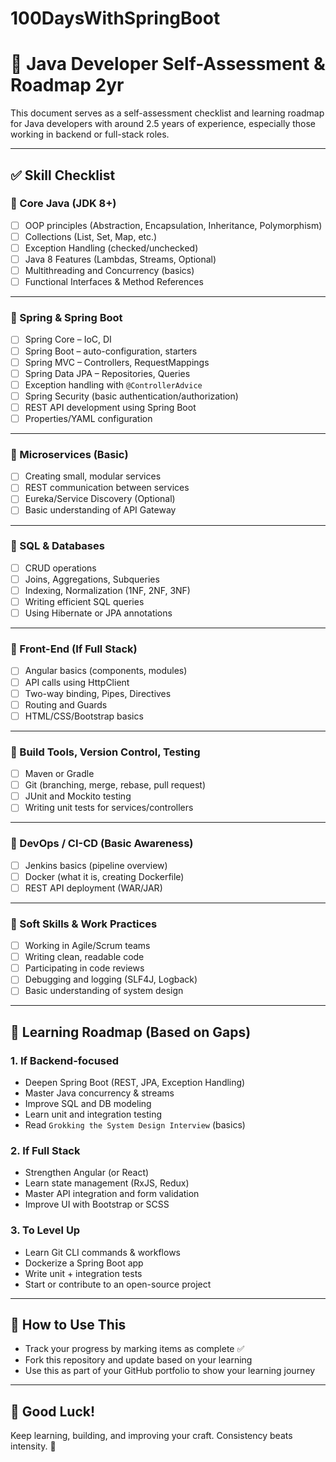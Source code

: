 # 100DaysWithSpringBoot

# 🧠 Java Developer Self-Assessment & Roadmap  2yr

This document serves as a self-assessment checklist and learning roadmap for Java developers with around 2.5 years of experience, especially those working in backend or full-stack roles.

---

## ✅ Skill Checklist

### 🔹 Core Java (JDK 8+)
- [ ] OOP principles (Abstraction, Encapsulation, Inheritance, Polymorphism)
- [ ] Collections (List, Set, Map, etc.)
- [ ] Exception Handling (checked/unchecked)
- [ ] Java 8 Features (Lambdas, Streams, Optional)
- [ ] Multithreading and Concurrency (basics)
- [ ] Functional Interfaces & Method References

---

### 🔹 Spring & Spring Boot
- [ ] Spring Core – IoC, DI
- [ ] Spring Boot – auto-configuration, starters
- [ ] Spring MVC – Controllers, RequestMappings
- [ ] Spring Data JPA – Repositories, Queries
- [ ] Exception handling with `@ControllerAdvice`
- [ ] Spring Security (basic authentication/authorization)
- [ ] REST API development using Spring Boot
- [ ] Properties/YAML configuration

---

### 🔹 Microservices (Basic)
- [ ] Creating small, modular services
- [ ] REST communication between services
- [ ] Eureka/Service Discovery (Optional)
- [ ] Basic understanding of API Gateway

---

### 🔹 SQL & Databases
- [ ] CRUD operations
- [ ] Joins, Aggregations, Subqueries
- [ ] Indexing, Normalization (1NF, 2NF, 3NF)
- [ ] Writing efficient SQL queries
- [ ] Using Hibernate or JPA annotations

---

### 🔹 Front-End (If Full Stack)
- [ ] Angular basics (components, modules)
- [ ] API calls using HttpClient
- [ ] Two-way binding, Pipes, Directives
- [ ] Routing and Guards
- [ ] HTML/CSS/Bootstrap basics

---

### 🔹 Build Tools, Version Control, Testing
- [ ] Maven or Gradle
- [ ] Git (branching, merge, rebase, pull request)
- [ ] JUnit and Mockito testing
- [ ] Writing unit tests for services/controllers

---

### 🔹 DevOps / CI-CD (Basic Awareness)
- [ ] Jenkins basics (pipeline overview)
- [ ] Docker (what it is, creating Dockerfile)
- [ ] REST API deployment (WAR/JAR)

---

### 🔹 Soft Skills & Work Practices
- [ ] Working in Agile/Scrum teams
- [ ] Writing clean, readable code
- [ ] Participating in code reviews
- [ ] Debugging and logging (SLF4J, Logback)
- [ ] Basic understanding of system design

---

## 📘 Learning Roadmap (Based on Gaps)

### 1. **If Backend-focused**
- Deepen Spring Boot (REST, JPA, Exception Handling)
- Master Java concurrency & streams
- Improve SQL and DB modeling
- Learn unit and integration testing
- Read `Grokking the System Design Interview` (basics)

### 2. **If Full Stack**
- Strengthen Angular (or React)
- Learn state management (RxJS, Redux)
- Master API integration and form validation
- Improve UI with Bootstrap or SCSS

### 3. **To Level Up**
- Learn Git CLI commands & workflows
- Dockerize a Spring Boot app
- Write unit + integration tests
- Start or contribute to an open-source project

---

## 📂 How to Use This
- Track your progress by marking items as complete ✅
- Fork this repository and update based on your learning
- Use this as part of your GitHub portfolio to show your learning journey

---

## 🙌 Good Luck!
Keep learning, building, and improving your craft. Consistency beats intensity. 🚀
